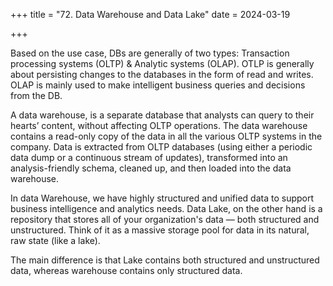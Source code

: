 +++
title = "72. Data Warehouse and Data Lake"
date = 2024-03-19

+++

Based on the use case, DBs are generally of two types: Transaction processing systems (OLTP) & Analytic systems (OLAP).
OTLP is generally about persisting changes to the databases in the form of read and writes.
OLAP is mainly used to make intelligent business queries and decisions from the DB.

A data warehouse, is a separate database that analysts can query to their hearts’ content, without affecting OLTP operations. The data warehouse contains a read-only copy of the data in all the various OLTP systems in the company. Data is extracted from OLTP databases (using either a periodic data dump or a continuous stream of updates), transformed into an analysis-friendly schema, cleaned up, and then loaded into the data warehouse.

In data Warehouse, we have highly structured and unified data to support business intelligence and analytics needs. Data Lake, on the other hand is a repository that stores all of your organization's data — both structured and unstructured. Think of it as a massive storage pool for data in its natural, raw state (like a lake).

The main difference is that Lake contains both structured and unstructured data, whereas warehouse contains only structured data.
